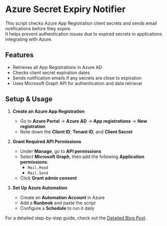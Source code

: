# Azure Secret Expiry Notifier

This script checks Azure App Registration client secrets and sends email notifications before they expire.  
It helps prevent authentication issues due to expired secrets in applications integrating with Azure.

## Features
- Retrieves all App Registrations in Azure AD
- Checks client secret expiration dates
- Sends notification emails if any secrets are close to expiration
- Uses Microsoft Graph API for authentication and data retrieval

## Setup & Usage
1. **Create an Azure App Registration**  
   - Go to **Azure Portal** → **Azure AD** → **App registrations** → **New registration**  
   - Note down the **Client ID**, **Tenant ID**, and **Client Secret**  
   
2. **Grant Required API Permissions**  
   - Under **Manage**, go to **API permissions**  
   - Select **Microsoft Graph**, then add the following **Application permissions**:  
     - `Mail.Read`
     - `Mail.Send`  
   - Click **Grant admin consent**  

3. **Set Up Azure Automation**  
   - Create an **Automation Account** in Azure  
   - Add a **Runbook** and paste the script  
   - Configure a **Schedule** to run it daily  

For a detailed step-by-step guide, check out the [Detailed Blog Post](https://wiseservices.co.uk/post/a3a10db6-02b5-4162-9773-cc3e2c618a47).
